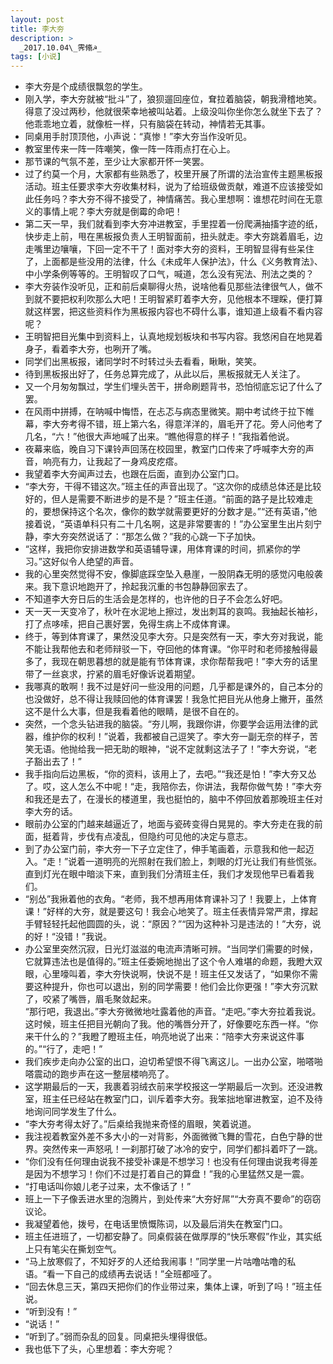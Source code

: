 ```yaml
---
layout: post
title: 李大夯
description: >
  _2017.10.04\_霁翛☭_
tags: [小说]
---
```


+ 李大夯是个成绩很飘忽的学生。  
+ 刚入学，李大夯就被“批斗”了，狼狈遛回座位，耷拉着脑袋，朝我滑稽地笑。得意了没过两秒，他就很荣幸地被叫站着。上级没叫你坐你怎么就坐下去了？他乖乖地立着，就像桩一样，只有脑袋在转动，神情若无其事。  
+ 同桌用手肘顶顶他，小声说：“真惨！”李大夯当作没听见。  
+ 教室里传来一阵一阵嘲笑，像一阵一阵雨点打在心上。  
+ 那节课的气氛不差，至少让大家都开怀一笑罢。  
+ 过了约莫一个月，大家都有些熟悉了，校里开展了所谓的法治宣传主题黑板报活动。班主任要求李大夯收集材料，说为了给班级做贡献，难道不应该接受如此任务吗？李大夯不得不接受了，神情痛苦。我心里想啊：谁想花时间在无意义的事情上呢？李大夯就是倒霉的命吧！  
+ 第二天一早，我们就看到李大夯冲进教室，手里捏着一份爬满抽搐字迹的纸，快步走上前，甩在黑板报负责人王明智面前，扭头就走。李大夯跳着眉毛，边走嘴里边嚷嚷，下回一定不干了！面对李大夯的资料，王明智显得有些呆住了，上面都是些没用的法律，什么《未成年人保护法》，什么《义务教育法》、中小学条例等等的。王明智叹了口气，喊道，怎么没有宪法、刑法之类的？  
+ 李大夯装作没听见，正和前后桌聊得火热，说啥他看见那些法律很气人，做不到就不要把权利吹那么大吧！王明智紧盯着李大夯，见他根本不理睬，便打算就这样罢，把这些资料作为黑板报内容也不碍什么事，谁知道上级看不看内容呢？  
+ 王明智把目光集中到资料上，认真地规划板块和书写内容。我悠闲自在地晃着身子，看着李大夯，也咧开了嘴。  
+ 同学们出黑板报，诸同学时不时转过头去看看，瞅瞅，笑笑。  
+ 待到黑板报出好了，任务总算完成了，从此以后，黑板报就无人关注了。  
+ 又一个月匆匆飘过，学生们埋头苦干，拼命刷题背书，恐怕彻底忘记了什么了罢。  
+ 在风雨中拼搏，在呐喊中悔悟，在忐忑与病态里微笑。期中考试终于拉下帷幕，李大夯考得不错，班上第六名，得意洋洋的，眉毛开了花。旁人问他考了几名，“六！”他很大声地喊了出来。“瞧他得意的样子！”我指着他说。  
+ 夜幕来临，晚自习下课铃声回荡在校园里，教室门口传来了呼喊李大夯的声音，响亮有力，让我起了一身鸡皮疙瘩。  
+ 我望着李大夯闻声过去，也跟在后面，直到办公室门口。  
+ “李大夯，干得不错这次。”班主任的声音出现了。“这次你的成绩总体还是比较好的，但人是需要不断进步的是不是？”班主任道。“前面的路子是比较难走的，要想保持这个名次，像你的数学就需要更好的分数才是。”“还有英语，”他接着说，“英语单科只有二十几名啊，这是非常要害的！”办公室里生出片刻宁静，李大夯突然说话了：“那怎么做？”我的心跳一下子加快。  
+ “这样，我把你安排进数学和英语辅导课，用体育课的时间，抓紧你的学习。”这好似令人绝望的声音。  
+ 我的心里突然觉得不安，像脚底踩空坠入悬崖，一股阴森无明的感觉闪电般袭来。我下意识地跑开了，拎起我沉重的书包静静回家去了。  
+ 不知道李大夯日后的生活会是怎样的，也许他的日子不会怎么好吧。  
+ 天一天一天变冷了，秋叶在水泥地上擦过，发出刺耳的哀鸣。我抽起长袖衫，打了点哆嗦，把自己裹好罢，免得生病上不成体育课。  
+ 终于，等到体育课了，果然没见李大夯。只是突然有一天，李大夯对我说，能不能让我帮他去和老师辩驳一下，夺回他的体育课。“你平时和老师接触得最多了，我现在朝思暮想的就是能有节体育课，求你帮帮我吧！”李大夯的话里带了一丝哀求，拧紧的眉毛好像诉说着期望。  
+ 我哪真的敢啊！我不过是好问一些没用的问题，几乎都是课外的，自己本分的也没做好，总不得让我赎回他的体育课罢！我急忙把目光从他身上撇开，虽然这不是什么大事，但是我看着他的眼睛，是很不自在的。  
+ 突然，一个念头钻进我的脑袋。“夯儿啊，我跟你讲，你要学会运用法律的武器，维护你的权利！”说着，我都被自己逗笑了。李大夯一副无奈的样子，苦笑无语。他抛给我一把无助的眼神，“说不定就剩这法子了！”李大夯说，“老子豁出去了！”  
+ 我手指向后边黑板，“你的资料，该用上了，去吧。”“我还是怕！”李大夯又怂了。哎，这人怎么不中呢！“走，我陪你去，你讲法，我帮你做气势！”李大夯和我还是去了，在漫长的楼道里，我也挺怕的，脑中不停回放着那晚班主任对李大夯的话。  
+ 眼前办公室的门越来越逼近了，地面与瓷砖变得白晃晃的。李大夯走在我的前面，挺着背，步伐有点凌乱，但隐约可见他的决定与意志。  
+ 到了办公室门前，李大夯一下子立定住了，伸手笔画着，示意我和他一起迈入。“走！”说着一道明亮的光照射在我们脸上，刺眼的灯光让我们有些慌张。直到灯光在眼中暗淡下来，直到我们分清班主任，我们才发现他早已看着我们。  
+ “别怂”我揪着他的衣角。“老师，我不想再用体育课补习了！我要上，上体育课！”好样的大夯，就是要这句！我会心地笑了。班主任表情异常严肃，撑起手臂轻轻托起他圆圆的头，说：“原因？”“因为这种补习是违法的！”大夯，说的好！“没错！”我说。  
+ 办公室里突然沉寂，日光灯滋滋的电流声清晰可辨。“当同学们需要的时候，它就算违法也是值得的。”班主任委婉地抛出了这个令人难堪的命题，我瞪大双眼，心里嚎叫着，李大夯快说啊，快说不是！班主任又发话了，“如果你不需要这种提升，你也可以退出，别的同学需要！他们会比你更强！”李大夯沉默了，咬紧了嘴唇，眉毛聚敛起来。  
“那行吧，我退出。”李大夯微微地吐露着他的声音。“走吧。”李大夯拉着我说。这时候，班主任把目光朝向了我。他的嘴唇分开了，好像要吃东西一样。“你来干什么的？”我瞪了瞪班主任，响亮地说了出来：“陪李大夯来说这件事的。”“行了，走吧！”  
+ 我们疾步走向办公室的出口，迫切希望恨不得飞离这儿。一出办公室，啪嗒啪嗒震动的跑步声在这一整层楼响亮了。  
+ 这学期最后的一天，我裹着羽绒衣前来学校报这一学期最后一次到。还没进教室，班主任已经站在教室门口，训斥着李大夯。我笨拙地窜进教室，迫不及待地询问同学发生了什么。  
+ “李大夯考得太好了。”后桌给我抛来奇怪的眉眼，笑着说道。  
+ 我注视着教室外差不多大小的一对背影，外面微微飞舞的雪花，白色宁静的世界。突然传来一声怒吼！一刹那打破了冰冷的安宁，同学们都抖着吓了一跳。  
+ “你们没有任何理由说我不接受补课是不想学习！也没有任何理由说我考得差是因为不想学习！你们不过是打着自己的算盘！”我的心里猛然又是一震。  
+ “打电话叫你娘儿老子过来，太不像话了！”  
+ 班上一下子像丢进水里的泡腾片，到处传来“大夯好屌”“大夯真不要命”的窃窃议论。  
+ 我凝望着他，拨号，在电话里愤慨陈词，以及最后消失在教室门口。  
+ 班主任进班了，一切都安静了。同桌假装在做厚厚的“快乐寒假”作业，其实纸上只有笔尖在撕划空气。  
+ “马上放寒假了，不知好歹的人还给我闹事！”同学里一片咕噜咕噜的私语。“看一下自己的成绩再去说话！”全班都哑了。  
+ “回去休息三天，第四天把你们的作业带过来，集体上课，听到了吗！”班主任说。  
+ “听到没有！”  
+ “说话！”  
+ “听到了。”弱而杂乱的回复。同桌把头埋得很低。  
+ 我也低下了头，心里想着：李大夯呢？

